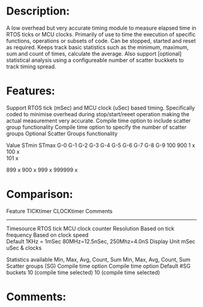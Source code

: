 Description:
============

A low overhead but very accurate timing module to measure elapsed time in RTOS ticks or MCU clocks. Primarily of use to time the execution of specific functions, operations or subsets of code. Can be stopped, started and reset as required. Keeps track basic statistics such as the minimum, maximum, sum and count of times, calculate the average. Also support [optional] statistical analysis using a configureable number of scatter buckkets to track timing spread.


Features:
=========
Support RTOS tick (mSec) and MCU clock (uSec) based timing.
Specifically coded to minimise overhead during stop/start/reeet operation making the actual measurement very accurate.
Compile time option to include scatter group functionality
Compile time option to specify the number of scatter groups
	Optional Scatter Groups functionality

Value		STmin		STmax	G-0		G-1		G-2		G-3		G-4		G-5		G-6		G-7		G-8		G-9
			100			900
1								x
100								x			
101										x

899																								x
900																										x
999																										x
999999																									x


Comparison:
===========

Feature					TICKtimer							CLOCKtimer						Comments
-------					---------							----------						--------
Timesource				RTOS tick							MCU clock counter
Resolution				Based on tick frequency				Based on clock speed  
	Default				1KHz = 1mSec						80MHz=12.5nSec, 250Mhz=4.0nS
Display Unit			mSec								uSec & clocks

Statistics available	Min, Max, Avg, Count, Sum			Min, Max, Avg, Count, Sum
Scatter groups (SG)		Compile time option					Compile time option
Default #SG buckets		10 (compile time selected)			10 (compile time selected)

Comments:
=========
